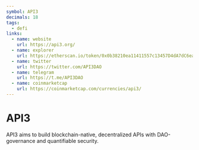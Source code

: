 ```yaml
---
symbol: API3
decimals: 18
tags:
  - defi
links:
  - name: website
    url: https://api3.org/
  - name: explorer
    url: https://etherscan.io/token/0x0b38210ea11411557c13457D4dA7dC6ea731B88a
  - name: twitter
    url: https://twitter.com/API3DAO
  - name: telegram
    url: https://t.me/API3DAO
  - name: coinmarketcap
    url: https://coinmarketcap.com/currencies/api3/
---
```


# API3

API3 aims to build blockchain-native, decentralized APIs with DAO-governance and quantifiable security.
